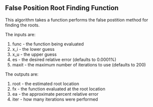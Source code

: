 ## False Position Root Finding Function

This algorithm takes a function performs the false postition method for finding the roots. 

The inputs are:
1. func - the function being evaluated
2. x_i - the lower guess
3. x_u - the upper guess
4. es - the desired relative error (defaults to 0.0001%)
5. maxit - the maximum number of iterations to use (defaults to 200)

The outputs are:
1. root - the estimated root location
2. fx - the function evaluated at the root location
3. ea - the approximate percent relative error 
4. iter - how many iterations were performed
